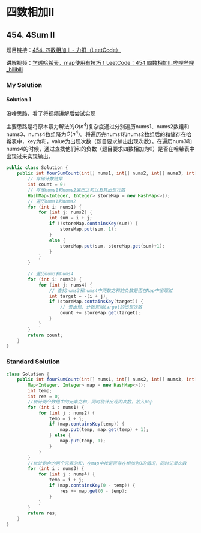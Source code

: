 # 四数相加II

## 454. 4Sum II

题目链接：[454. 四数相加 II - 力扣（LeetCode）](https://leetcode.cn/problems/4sum-ii/)

讲解视频：[学透哈希表，map使用有技巧！LeetCode：454.四数相加II_哔哩哔哩_bilibili](https://www.bilibili.com/video/BV1Md4y1Q7Yh/?vd_source=304d6ccf436c6c746de182aef4e17fe6)

### My Solution

#### Solution 1

没啥思路，看了将视频讲解后尝试实现

主要思路是将原本暴力解法的$O(n^4)$复杂度通过分别遍历nums1、nums2数组和nums3、nums4数组降为$O(n^4)$。将遍历完nums1和nums2数组后的和储存在哈希表中，key为和，value为出现次数（题目要求输出出现次数）。在遍历num3和nums4的时候，通过查找他们和的负数（题目要求四数相加为0）是否在哈希表中出现过来实现输出。

```java
public class Solution {
    public int fourSumCount(int[] nums1, int[] nums2, int[] nums3, int[] nums4) {
        // 存储计数结果
        int count = 0;
        // 存储nums1和nums2遍历之和以及其出现次数
        HashMap<Integer, Integer> storeMap = new HashMap<>();
        // 遍历nums1和nums2
        for (int i: nums1) {
            for (int j: nums2) {
                int sum = i + j;
                if (!storeMap.containsKey(sum)) {
                    storeMap.put(sum, 1);
                }
                else {
                    storeMap.put(sum, storeMap.get(sum)+1);
                }
            }
        }
        
        // 遍历num3和nums4
        for (int i: nums3) {
            for (int j: nums4) {
                // 查找nums3和nums4中两数之和的负数是否在Map中出现过
                int target = -(i + j);
                if (storeMap.containsKey(target)) {
                    // 若出现，计数累加target的出现次数
                    count += storeMap.get(target);
                }
            }
        }
        return count;
    }
}
```

### Standard Solution

```java
class Solution {
    public int fourSumCount(int[] nums1, int[] nums2, int[] nums3, int[] nums4) {
        Map<Integer, Integer> map = new HashMap<>();
        int temp;
        int res = 0;
        //统计两个数组中的元素之和，同时统计出现的次数，放入map
        for (int i : nums1) {
            for (int j : nums2) {
                temp = i + j;
                if (map.containsKey(temp)) {
                    map.put(temp, map.get(temp) + 1);
                } else {
                    map.put(temp, 1);
                }
            }
        }
        //统计剩余的两个元素的和，在map中找是否存在相加为0的情况，同时记录次数
        for (int i : nums3) {
            for (int j : nums4) {
                temp = i + j;
                if (map.containsKey(0 - temp)) {
                    res += map.get(0 - temp);
                }
            }
        }
        return res;
    }
}
```

